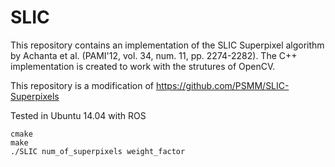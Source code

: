 # SLIC

This repository contains an implementation of the SLIC Superpixel algorithm by Achanta et al. (PAMI'12, vol. 34, num. 11, pp. 2274-2282). The C++ implementation is created to work with the strutures of OpenCV.

This repository is a modification of https://github.com/PSMM/SLIC-Superpixels

Tested in Ubuntu 14.04 with ROS

	cmake
	make
	./SLIC num_of_superpixels weight_factor

